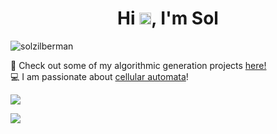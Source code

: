 <h1 align="center">Hi <img src="https://github.com/TheDudeThatCode/TheDudeThatCode/blob/master/Assets/Hi.gif" width="19px">, I'm Sol</h1>
<p align="left"> <img src="https://komarev.com/ghpvc/?username=solzilberman" alt="solzilberman" />

:rocket: Check out some of my algorithmic generation projects [here!](https://solzilberman.github.io/Personal/) <br /> 
:computer: I am passionate about [cellular automata](https://solzilberman.github.io/reactGameofLife/)! <br />
<p>
  
</p>


<a href="https://github.com/anuraghazra/github-readme-stats">
  <img align="center" src="https://github-readme-stats.vercel.app/api/top-langs/?username=solzilberman&layout=compact" />
</a>
<p>

</p>

<a href="https://github.com/anuraghazra/convoychat">
  <img align="center" src="https://github-readme-stats.vercel.app/api?username=solzilberman&show_icons=true" />
</a>
